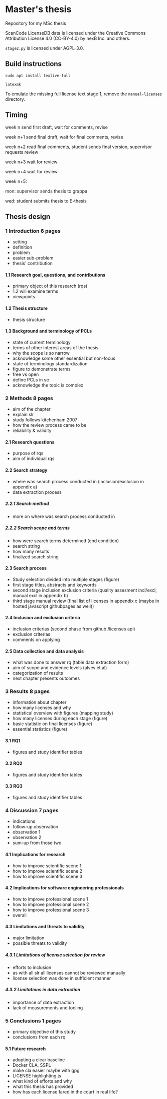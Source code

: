 # Master's thesis
Repository for my MSc thesis

ScanCode LicenseDB data is licensed under the Creative Commons Attribution License 4.0 (CC-BY-4.0) by nexB Inc. and others.

`stage2.py` is licensed under AGPL-3.0.
## Build instructions
`sudo apt install texlive-full`

`latexmk`

To emulate the missing full license text stage 1, remove the `manual-licenses` directory.
## Timing

week n send first draft, wait for comments, revise

week n+1 send final draft, wait for final comments, revise

week n+2 read final comments, student sends final version, supervisor requests review

week n+3 wait for review

week n+4	wait for review

week n+5:

mon: supervisor sends thesis to grappa

wed: student submits thesis to E-thesis
## Thesis design
### 1 Introduction 6 pages
- setting
- definition
- problem
- easier sub-problem
- thesis' contribution
#### 1.1 Research goal, questions, and contributions
- primary object of this research (rqs)
- 1.2 will examine terms
- viewpoints
#### 1.2 Thesis structure
- thesis structure
#### 1.3 Background and terminology of PCLs
- state of current terminology
- terms of other interest areas of the thesis
- why the scope is so narrow
- acknowledge some other essential but non-focus
- state of terminology standardization
- figure to demonstrate terms
- free vs open
- define PCLs in se
- acknowledge the topic is complex
### 2 Methods 8 pages
- aim of the chapter
- explain slr
- study follows kitchenham 2007
- how the review process came to be
- reliability & validity
#### 2.1 Research questions
- purpose of rqs
- aim of individual rqs
#### 2.2 Search strategy
- where was search process conducted in (inclusion/exclusion in appendix a)
- data extraction process
##### 2.2.1 Search method
- more on where was search process conducted in
##### 2.2.2 Search scope and terms
- how were search terms determined (end condition)
- search string
- how many results
- finalized search string
#### 2.3 Search process
- Study selection divided into multiple stages (figure)
- first stage titles, abstracts and keywords
- second stage inclusion exclusion criteria (quality assesment incl/excl, manual excl in appendix b)
- third stage manual review (final list of licenses in appendix c (maybe in hosted javascript githubpages as well))
#### 2.4 Inclusion and exclusion criteria
- inclusion criterias (second phase from github /licenses api)
- exclusion criterias
- comments on applying
#### 2.5 Data collection and data analysis
- what was done to answer rq (table data extraction form)
- aim of scope and evidence levels (alves et al)
- categorization of results
- next chapter presents outcomes
### 3 Results 8 pages
- information about chapter
- how many licenses and why
- statistical overview with figures (mapping study)
- how many licenses during each stage (figure)
- basic statistic on final licenses (figure)
- essential statistics (figure)
#### 3.1 RQ1
- figures and study identifier tables
#### 3.2 RQ2
- figures and study identifier tables
#### 3.3 RQ3
- figures and study identifier tables
### 4 Discussion 7 pages
- indications
- follow-up observation
- observation 1
- observation 2
- sum-up from those two
#### 4.1 Implications for research
- how to improve scientific scene 1
- how to improve scientific scene 2
- how to improve scientific scene 3
#### 4.2 Implications for software engineering professionals
- how to improve professional scene 1
- how to improve professional scene 2
- how to improve professional scene 3
- overall
#### 4.3 Limitations and threats to validity
- major limitation
- possible threats to validity
##### 4.3.1 Limitations of license selection for review
- efforts to inclusion
- as with all slr all licenses cannot be reviewed manually
- license selection was done in sufficient manner
##### 4.3.2 Limitations in data extraction
- importance of data extraction
- lack of measurements and tooling
### 5 Conclusions 1 pages
- primary objective of this study
- conclusions from each rq
#### 5.1 Future research
- adopting a clear baseline
- Docker CLA, SSPL
- make cla easier maybe with gpg
- LICENSE highlighting.js
- what kind of efforts and why
- what this thesis has provided
- how has each license fared in the court in real life?